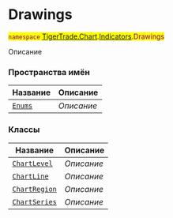 
# Drawings

<mark style="color:purple;">`namespace` [TigerTrade.Chart](../../TigerTrade.Chart.md).[Indicators](../../TigerTrade.Chart/Indicators.md).Drawings

Описание


### Пространства имён
| Название | Описание |
| --- | --- |
| [`Enums`](./Drawings/Enums.md) | *Описание* |

### Классы
| Название | Описание |
| --- | --- |
| [`ChartLevel`](./Drawings/ChartLevel.cs.md) | *Описание* |
| [`ChartLine`](./Drawings/ChartLine.cs.md) | *Описание* |
| [`ChartRegion`](./Drawings/ChartRegion.cs.md) | *Описание* |
| [`ChartSeries`](./Drawings/ChartSeries.cs.md) | *Описание* |
